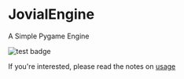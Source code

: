 # JovialEngine
A Simple Pygame Engine

![test badge](https://github.com/JovialKnoll/jovialengine/actions/workflows/test.yml/badge.svg?branch=master)

If you're interested, please read the notes on [usage](usage.txt)
